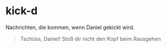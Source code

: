 # kick-d
Nachrichten, die kommen, wenn Daniel gekickt wird.

> Tschüss, Daniel!
> Stoß dir nicht den Kopf beim Rausgehen
